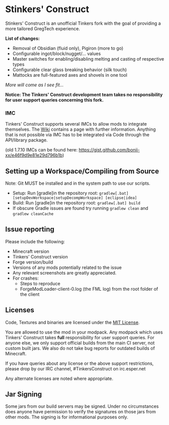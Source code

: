 # Stinkers' Construct

Stinkers' Construct is an unofficial Tinkers fork with the goal of providing a more tailored GregTech experience.

**List of changes:**
* Removal of Obsidian (fluid only), Pigiron  (more to go)
* Configurable ingot/block/nugget/... values
* Master switches for enabling/disabling melting and casting of respective types
* Configurable clear glass breaking behavior (silk touch)
* Mattocks are full-featured axes and shovels in one tool

*More will come as I see fit...*

**Notice: The Tinkers' Construct development team takes no responsibility for user support queries concerning this fork.**

### IMC
Tinkers' Construct supports several IMCs to allow mods to integrate themselves. The [Wiki](https://github.com/SlimeKnights/TinkersConstruct/wiki/IMC) contains a page with further information.
Anything that is not possible via IMC has to be integrated via Code through the API/library package.

(old 1.7.10 IMCs can be found here: https://gist.github.com/bonii-xx/e46f9d9e81e29d796b1b)

## Setting up a Workspace/Compiling from Source
Note: Git MUST be installed and in the system path to use our scripts.
* Setup: Run [gradle]in the repository root: `gradlew[.bat] [setupDevWorkspace|setupDecompWorkspace] [eclipse|idea]`
* Build: Run [gradle]in the repository root: `gradlew[.bat] build`
* If obscure Gradle issues are found try running `gradlew clean` and `gradlew cleanCache`

## Issue reporting
Please include the following:

* Minecraft version
* Tinkers' Construct version
* Forge version/build
* Versions of any mods potentially related to the issue 
* Any relevant screenshots are greatly appreciated.
* For crashes:
	* Steps to reproduce
	* ForgeModLoader-client-0.log (the FML log) from the root folder of the client

## Licenses
Code, Textures and binaries are licensed under the [MIT License](https://tldrlegal.com/license/mit-license).

You are allowed to use the mod in your modpack.
Any modpack which uses Tinkers' Construct takes **full** responsibility for user support queries. For anyone else, we only support official builds from the main CI server, not custom built jars. We also do not take bug reports for outdated builds of Minecraft.

If you have queries about any license or the above support restrictions, please drop by our IRC channel, #TinkersConstruct on irc.esper.net

Any alternate licenses are noted where appropriate.

## Jar Signing
Some jars from our build servers may be signed. Under no circumstances does anyone have permission to verify the signatures on those jars from other mods. The signing is for informational purposes only.
